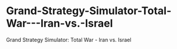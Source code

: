 # Grand-Strategy-Simulator-Total-War---Iran-vs.-Israel
Grand Strategy Simulator: Total War - Iran vs. Israel
